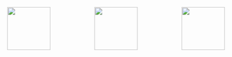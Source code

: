 <div style="display: flex; justify-content: space-between;">
    <img src="https://github.com/Mshashikanth1/README/assets/57630057/f0b76458-4a60-4343-93f0-21351a924f2a" width="100" />
    <img src="https://github.com/Mshashikanth1/README/assets/57630057/44f2cde8-b9b0-41c6-865e-f52b2cae72c0" width="100" />
    <img src="https://github.com/Mshashikanth1/Mshashikanth1/assets/57630057/b5c89eeb-1a33-457e-9037-5a064897dd23" width="100" />
<!--     <img src="https://github.com/Mshashikanth1/Mshashikanth1/assets/57630057/77318ab0-8806-4106-b72f-01851a4b0982" width="100" /> -->
</div>






